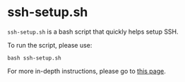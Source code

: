 # ssh-setup.sh

`ssh-setup.sh` is a bash script that quickly helps setup SSH.

To run the script, please use:

```shell
bash ssh-setup.sh
```

For more in-depth instructions, please go to
[this page](https://gitlab.com/ojosproject/docs/-/blob/main/teams/url/ssh-setup.md).
